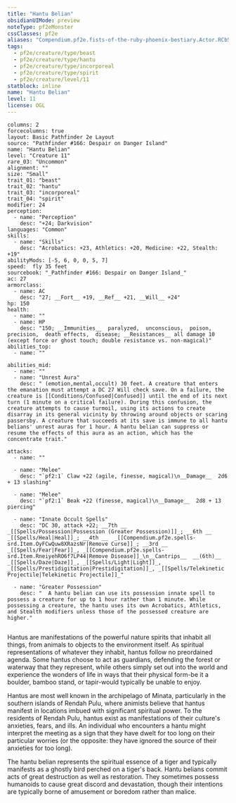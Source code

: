 ```yaml
---
title: "Hantu Belian"
obsidianUIMode: preview
noteType: pf2eMonster
cssClasses: pf2e
aliases: "Compendium.pf2e.fists-of-the-ruby-phoenix-bestiary.Actor.RCbSoJ0Kg6ovGnRG" 
tags:
  - pf2e/creature/type/beast
  - pf2e/creature/type/hantu
  - pf2e/creature/type/incorporeal
  - pf2e/creature/type/spirit
  - pf2e/creature/level/11
statblock: inline
name: "Hantu Belian"
level: 11
license: OGL
---
```


```statblock
columns: 2
forcecolumns: true
layout: Basic Pathfinder 2e Layout
source: "Pathfinder #166: Despair on Danger Island"
name: "Hantu Belian"
level: "Creature 11"
rare_03: "Uncommon"
alignment: ""
size: "Small"
trait_01: "beast"
trait_02: "hantu"
trait_03: "incorporeal"
trait_04: "spirit"
modifier: 24
perception:
  - name: "Perception"
    desc: "+24; Darkvision"
languages: "Common"
skills:
  - name: "Skills"
    desc: "Acrobatics: +23, Athletics: +20, Medicine: +22, Stealth: +19"
abilityMods: [-5, 6, 0, 0, 5, 7]
speed:  fly 35 feet
sourcebook: "_Pathfinder #166: Despair on Danger Island_"
ac: 27
armorclass:
  - name: AC
    desc: "27; __Fort__ +19, __Ref__ +21, __Will__ +24"
hp: 150
health:
  - name: ""
  - name: HP
    desc: "150; __Immunities__  paralyzed,  unconscious,  poison,  precision,  death effects,  disease; __Resistances__ all damage 10 (except force or ghost touch; double resistance vs. non-magical)"
abilities_top:
  - name: ""

abilities_mid:
  - name: ""
  - name: "Unrest Aura"
    desc: " (emotion,mental,occult) 30 feet. A creature that enters the emanation must attempt a DC 27 Will check save. On a failure, the creature is [[Conditions/Confused|Confused]] until the end of its next turn (1 minute on a critical failure). During this confusion, the creature attempts to cause turmoil, using its actions to create disarray in its general vicinity by throwing around objects or scaring passersby. A creature that succeeds at its save is immune to all hantu belians' unrest auras for 1 hour. A hantu belian can suppress or resume the effects of this aura as an action, which has the concentrate trait."

attacks:
  - name: ""

  - name: "Melee"
    desc: "`pf2:1` Claw +22 (agile, finesse, magical)\n__Damage__  2d6 + 13 slashing"

  - name: "Melee"
    desc: "`pf2:1` Beak +22 (finesse, magical)\n__Damage__  2d8 + 13 piercing"

  - name: "Innate Occult Spells"
    desc: "DC 30, attack +22; __7th __  _[[Spells/Possession|Possession (Greater Possession)]]_; __6th __  _[[Spells/Heal|Heal]]_; __4th __  _[[Compendium.pf2e.spells-srd.Item.OyFCwQuw8XRazsNr|Remove Curse]]_; __3rd __  _[[Spells/Fear|Fear]]_, _[[Compendium.pf2e.spells-srd.Item.RneiyehRO6f7LP44|Remove Disease]]_\n__Cantrips__  __(6th)__ _[[Spells/Daze|Daze]]_, _[[Spells/Light|Light]]_, _[[Spells/Prestidigitation|Prestidigitation]]_, _[[Spells/Telekinetic Projectile|Telekinetic Projectile]]_"

  - name: "Greater Possession"
    desc: "  A hantu belian can use its possession innate spell to possess a creature for up to 1 hour rather than 1 minute. While possessing a creature, the hantu uses its own Acrobatics, Athletics, and Stealth modifiers unless those of the possessed creature are higher."
 
```



Hantus are manifestations of the powerful nature spirits that inhabit all things, from animals to objects to the environment itself. As spiritual representations of whatever they inhabit, hantus follow no preordained agenda. Some hantus choose to act as guardians, defending the forest or waterway that they represent, while others simply set out into the world and experience the wonders of life in ways that their physical form-be it a boulder, bamboo stand, or tapir-would typically be unable to enjoy.

Hantus are most well known in the archipelago of Minata, particularly in the southern islands of Rendah Pulu, where animists believe that hantus manifest in locations imbued with significant spiritual power. To the residents of Rendah Pulu, hantus exist as manifestations of their culture's anxieties, fears, and ills. An individual who encounters a hantu might interpret the meeting as a sign that they have dwelt for too long on their particular worries (or the opposite: they have ignored the source of their anxieties for too long).

The hantu belian represents the spiritual essence of a tiger and typically manifests as a ghostly bird perched on a tiger's back. Hantu belians commit acts of great destruction as well as restoration. They sometimes possess humanoids to cause great discord and devastation, though their intentions are typically borne of amusement or boredom rather than malice.
